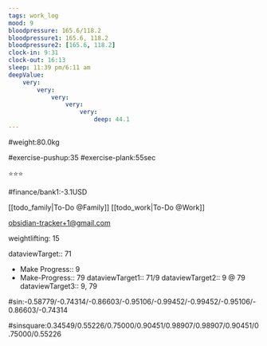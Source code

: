 ```yaml
---
tags: work_log
mood: 9
bloodpressure: 165.6/118.2
bloodpressure1: 165.6, 118.2
bloodpressure2: [165.6, 118.2]
clock-in: 9:31
clock-out: 16:13
sleep: 11:39 pm/6:11 am
deepValue: 
    very: 
        very: 
            very: 
                very: 
                    very: 
                        deep: 44.1
---
```


#weight:80.0kg

#exercise-pushup:35
#exercise-plank:55sec


⭐⭐⭐


#finance/bank1:-3.1USD

[[todo_family|To-Do @Family]]
[[todo_work|To-Do @Work]]

obsidian-tracker+1@gmail.com

weightlifting: 15

dataviewTarget:: 71
- Make Progress:: 9
- Make-Progress:: 79
dataviewTarget1:: 71/9
dataviewTarget2:: 9 @ 79
dataviewTarget3:: 9, 79

#sin:-0.58779/-0.74314/-0.86603/-0.95106/-0.99452/-0.99452/-0.95106/-0.86603/-0.74314

#sinsquare:0.34549/0.55226/0.75000/0.90451/0.98907/0.98907/0.90451/0.75000/0.55226

